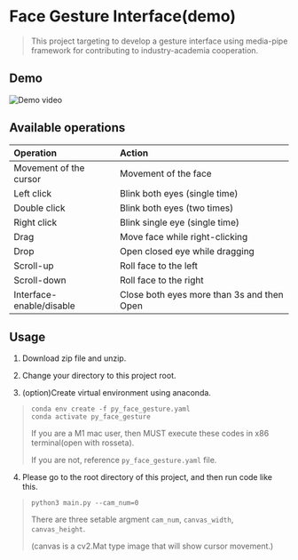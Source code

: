 # Face Gesture Interface(demo)

> This project targeting to develop a gesture interface using media-pipe framework for contributing to industry-academia cooperation.

## Demo
![Demo video](https://youtu.be/392A08BjkZM)

## Available operations

|Operation|Action|
|:-|:-|
|Movement of the cursor|Movement of the face|
|Left click|Blink both eyes (single time)|
|Double click|Blink both eyes (two times)|
|Right click|Blink single eye (single time)|
|Drag|Move face while right-clicking|
|Drop|Open closed eye while dragging|
|Scroll-up|Roll face to the left|
|Scroll-down|Roll face to the right|
|Interface-enable/disable|Close both eyes more than 3s and then Open|

## Usage

1. Download zip file and unzip.

2. Change your directory to this project root.

3. (option)Create virtual environment using anaconda.
> ```
> conda env create -f py_face_gesture.yaml
> conda activate py_face_gesture
> ```
>
> If you are a M1 mac user, then MUST execute these codes in x86 terminal(open with rosseta).
> 
> If you are not, reference `py_face_gesture.yaml` file.

4. Please go to the root directory of this project, and then run code like this.
> ```
> python3 main.py --cam_num=0
> ```
>
> There are three setable argment `cam_num`, `canvas_width`, `canvas_height`.
>
> (canvas is a cv2.Mat type image that will show cursor movement.)